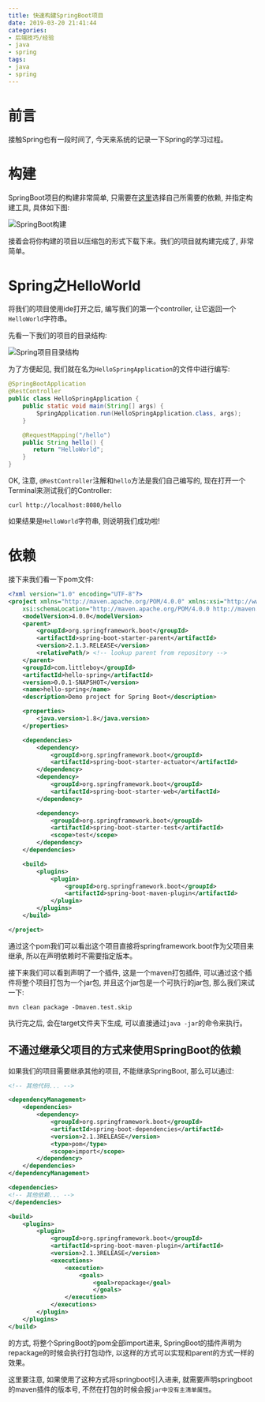 ```yaml
---
title: 快速构建SpringBoot项目
date: 2019-03-20 21:41:44
categories:
- 后端技巧/经验
- java
- spring
tags:
- java
- spring
---
```


# 前言

接触Spring也有一段时间了, 今天来系统的记录一下Spring的学习过程。
<!--more-->
# 构建

SpringBoot项目的构建非常简单, 只需要在[这里](start.spring.io)选择自己所需要的依赖, 并指定构建工具, 具体如下图:

![SpringBoot构建](/images/spring/spring-family-meals/first-step/spring-family-meals-first-step-1.jpg)

接着会将你构建的项目以压缩包的形式下载下来。我们的项目就构建完成了, 非常简单。

# Spring之HelloWorld

将我们的项目使用ide打开之后, 编写我们的第一个controller, 让它返回一个`HelloWorld`字符串。

先看一下我们的项目的目录结构:

![Spring项目目录结构](/images/spring/spring-family-meals/first-step/spring-family-meals-first-step-2.jpg)

为了方便起见, 我们就在名为`HelloSpringApplication`的文件中进行编写:

```java
@SpringBootApplication
@RestController
public class HelloSpringApplication {
    public static void main(String[] args) {
        SpringApplication.run(HelloSpringApplication.class, args);
    }

    @RequestMapping("/hello")
    public String hello() {
       return "HelloWorld";
    }
}
```

OK, 注意, `@RestController`注解和`hello`方法是我们自己编写的, 现在打开一个Terminal来测试我们的Controller:

```shell
curl http://localhost:8080/hello
```

如果结果是`HelloWorld`字符串, 则说明我们成功啦!

# 依赖

接下来我们看一下pom文件:

```xml
<?xml version="1.0" encoding="UTF-8"?>
<project xmlns="http://maven.apache.org/POM/4.0.0" xmlns:xsi="http://www.w3.org/2001/XMLSchema-instance"
    xsi:schemaLocation="http://maven.apache.org/POM/4.0.0 http://maven.apache.org/xsd/maven-4.0.0.xsd">
    <modelVersion>4.0.0</modelVersion>
    <parent>
        <groupId>org.springframework.boot</groupId>
        <artifactId>spring-boot-starter-parent</artifactId>
        <version>2.1.3.RELEASE</version>
        <relativePath/> <!-- lookup parent from repository -->
    </parent>
    <groupId>com.littleboy</groupId>
    <artifactId>hello-spring</artifactId>
    <version>0.0.1-SNAPSHOT</version>
    <name>hello-spring</name>
    <description>Demo project for Spring Boot</description>

    <properties>
        <java.version>1.8</java.version>
    </properties>

    <dependencies>
        <dependency>
            <groupId>org.springframework.boot</groupId>
            <artifactId>spring-boot-starter-actuator</artifactId>
        </dependency>
        <dependency>
            <groupId>org.springframework.boot</groupId>
            <artifactId>spring-boot-starter-web</artifactId>
        </dependency>

        <dependency>
            <groupId>org.springframework.boot</groupId>
            <artifactId>spring-boot-starter-test</artifactId>
            <scope>test</scope>
        </dependency>
    </dependencies>

    <build>
        <plugins>
            <plugin>
                <groupId>org.springframework.boot</groupId>
                <artifactId>spring-boot-maven-plugin</artifactId>
            </plugin>
        </plugins>
    </build>

</project>
```

通过这个pom我们可以看出这个项目直接将springframework.boot作为父项目来继承, 所以在声明依赖时不需要指定版本。

接下来我们可以看到声明了一个插件, 这是一个maven打包插件, 可以通过这个插件将整个项目打包为一个jar包, 并且这个jar包是一个可执行的jar包, 那么我们来试一下:

```shell
mvn clean package -Dmaven.test.skip
```

执行完之后, 会在target文件夹下生成, 可以直接通过`java -jar`的命令来执行。

## 不通过继承父项目的方式来使用SpringBoot的依赖

如果我们的项目需要继承其他的项目, 不能继承SpringBoot, 那么可以通过:

```xml
<!-- 其他代码... -->

<dependencyManagement>
    <dependencies>
        <dependency>
            <groupId>org.springframework.boot</groupId>
            <artifactId>spring-boot-dependencies</artifactId>
            <version>2.1.3RELEASE</version>
            <type>pom</type>
            <scope>import</scope>
        </dependency>
    </dependencies>
</dependencyManagement>

<dependencies>
<!-- 其他依赖... -->
</dependencies>

<build>
    <plugins>
        <plugin>
            <groupId>org.springframework.boot</groupId>
            <artifactId>spring-boot-maven-plugin</artifactId>
            <version>2.1.3RELEASE</version>
            <executions>
                <execution>
                    <goals>
                        <goal>repackage</goal>
                        </goals>
                </execution>
            </executions>
        </plugin>
    </plugins>
</build>
```

的方式, 将整个SpringBoot的pom全部import进来, SpringBoot的插件声明为repackage的时候会执行打包动作, 以这样的方式可以实现和parent的方式一样的效果。

这里要注意, 如果使用了这种方式将springboot引入进来, 就需要声明springboot的maven插件的版本号, 不然在打包的时候会报`jar中没有主清单属性`。
